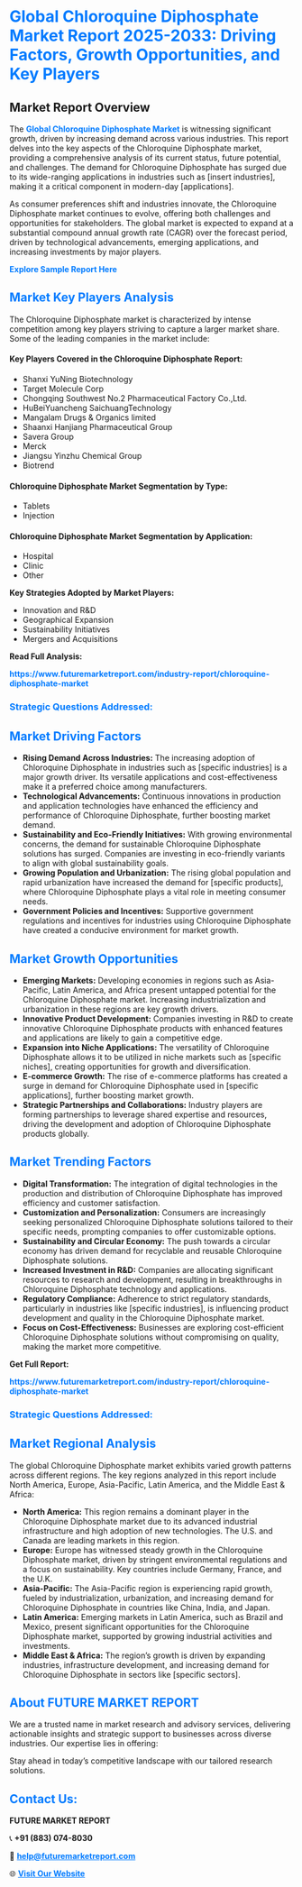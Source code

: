 <h1 style="color: #007BFF;">Global Chloroquine Diphosphate Market Report 2025-2033: Driving Factors, Growth Opportunities, and Key Players</h1>

<section id="overview">
<h2>Market Report Overview</h2>
<p>The <a href="https://www.futuremarketreport.com/industry-report/chloroquine-diphosphate-market" style="color: #007BFF; text-decoration: none;"><strong>Global Chloroquine Diphosphate Market</strong></a> is witnessing significant growth, driven by increasing demand across various industries. This report delves into the key aspects of the Chloroquine Diphosphate market, providing a comprehensive analysis of its current status, future potential, and challenges. The demand for Chloroquine Diphosphate has surged due to its wide-ranging applications in industries such as [insert industries], making it a critical component in modern-day [applications].</p>
<p>As consumer preferences shift and industries innovate, the Chloroquine Diphosphate market continues to evolve, offering both challenges and opportunities for stakeholders. The global market is expected to expand at a substantial compound annual growth rate (CAGR) over the forecast period, driven by technological advancements, emerging applications, and increasing investments by major players.</p>
</section>

<section id="overview">
<p><a href="https://www.futuremarketreport.com/request-sample/reportId=79705" style="color: #007BFF; text-decoration: none;"><strong>Explore Sample Report Here</strong></a></p>
</section>

<section id="key-players">
<h2 style="color: #007BFF;">Market Key Players Analysis</h2>
<p>The Chloroquine Diphosphate market is characterized by intense competition among key players striving to capture a larger market share. Some of the leading companies in the market include:</p>
<h4>Key Players Covered in the Chloroquine Diphosphate Report:</h4>
<ul><li>Shanxi YuNing Biotechnology</li><li>Target Molecule Corp</li><li>Chongqing Southwest No.2 Pharmaceutical Factory Co.,Ltd.</li><li>HuBeiYuancheng SaichuangTechnology</li><li>Mangalam Drugs &amp; Organics limited</li><li>Shaanxi Hanjiang Pharmaceutical Group</li><li>Savera Group</li><li>Merck</li><li>Jiangsu Yinzhu Chemical Group</li><li>Biotrend</li></ul>
<h4>Chloroquine Diphosphate Market Segmentation by Type:</h4>
<ul><li>Tablets</li><li>Injection</li></ul>

<h4>Chloroquine Diphosphate Market Segmentation by Application:</h4>
<ul><li>Hospital</li><li>Clinic</li><li>Other</li></ul>
<p><strong>Key Strategies Adopted by Market Players:</strong></p>
<ul>
<li>Innovation and R&D</li>
<li>Geographical Expansion</li>
<li>Sustainability Initiatives</li>
<li>Mergers and Acquisitions</li>
</ul>
</section>

<section>
<p><strong>Read Full Analysis: </strong></p><a href="https://www.futuremarketreport.com/industry-report/chloroquine-diphosphate-market" style="color: #007BFF; text-decoration: none;"><strong>https://www.futuremarketreport.com/industry-report/chloroquine-diphosphate-market</strong></a>
<h3 style="color: #007BFF;">Strategic Questions Addressed:</h3>
</section>

<section id="driving-factors">
<h2 style="color: #007BFF;">Market Driving Factors</h2>
<ul>
<li><strong>Rising Demand Across Industries:</strong> The increasing adoption of Chloroquine Diphosphate in industries such as [specific industries] is a major growth driver. Its versatile applications and cost-effectiveness make it a preferred choice among manufacturers.</li>
<li><strong>Technological Advancements:</strong> Continuous innovations in production and application technologies have enhanced the efficiency and performance of Chloroquine Diphosphate, further boosting market demand.</li>
<li><strong>Sustainability and Eco-Friendly Initiatives:</strong> With growing environmental concerns, the demand for sustainable Chloroquine Diphosphate solutions has surged. Companies are investing in eco-friendly variants to align with global sustainability goals.</li>
<li><strong>Growing Population and Urbanization:</strong> The rising global population and rapid urbanization have increased the demand for [specific products], where Chloroquine Diphosphate plays a vital role in meeting consumer needs.</li>
<li><strong>Government Policies and Incentives:</strong> Supportive government regulations and incentives for industries using Chloroquine Diphosphate have created a conducive environment for market growth.</li>
</ul>
</section>

<section id="growth-opportunities">
<h2 style="color: #007BFF;">Market Growth Opportunities</h2>
<ul>
<li><strong>Emerging Markets:</strong> Developing economies in regions such as Asia-Pacific, Latin America, and Africa present untapped potential for the Chloroquine Diphosphate market. Increasing industrialization and urbanization in these regions are key growth drivers.</li>
<li><strong>Innovative Product Development:</strong> Companies investing in R&D to create innovative Chloroquine Diphosphate products with enhanced features and applications are likely to gain a competitive edge.</li>
<li><strong>Expansion into Niche Applications:</strong> The versatility of Chloroquine Diphosphate allows it to be utilized in niche markets such as [specific niches], creating opportunities for growth and diversification.</li>
<li><strong>E-commerce Growth:</strong> The rise of e-commerce platforms has created a surge in demand for Chloroquine Diphosphate used in [specific applications], further boosting market growth.</li>
<li><strong>Strategic Partnerships and Collaborations:</strong> Industry players are forming partnerships to leverage shared expertise and resources, driving the development and adoption of Chloroquine Diphosphate products globally.</li>
</ul>
</section>

<section id="trending-factors">
<h2 style="color: #007BFF;">Market Trending Factors</h2>
<ul>
<li><strong>Digital Transformation:</strong> The integration of digital technologies in the production and distribution of Chloroquine Diphosphate has improved efficiency and customer satisfaction.</li>
<li><strong>Customization and Personalization:</strong> Consumers are increasingly seeking personalized Chloroquine Diphosphate solutions tailored to their specific needs, prompting companies to offer customizable options.</li>
<li><strong>Sustainability and Circular Economy:</strong> The push towards a circular economy has driven demand for recyclable and reusable Chloroquine Diphosphate solutions.</li>
<li><strong>Increased Investment in R&D:</strong> Companies are allocating significant resources to research and development, resulting in breakthroughs in Chloroquine Diphosphate technology and applications.</li>
<li><strong>Regulatory Compliance:</strong> Adherence to strict regulatory standards, particularly in industries like [specific industries], is influencing product development and quality in the Chloroquine Diphosphate market.</li>
<li><strong>Focus on Cost-Effectiveness:</strong> Businesses are exploring cost-efficient Chloroquine Diphosphate solutions without compromising on quality, making the market more competitive.</li>
</ul>
</section>

<section>
<p><strong>Get Full Report: </strong></p><a href="https://www.futuremarketreport.com/industry-report/chloroquine-diphosphate-market" style="color: #007BFF; text-decoration: none;"><strong>https://www.futuremarketreport.com/industry-report/chloroquine-diphosphate-market</strong></a>
<h3 style="color: #007BFF;">Strategic Questions Addressed:</h3>
</section>


<section id="regional-analysis">
<h2 style="color: #007BFF;">Market Regional Analysis</h2>
<p>The global Chloroquine Diphosphate market exhibits varied growth patterns across different regions. The key regions analyzed in this report include North America, Europe, Asia-Pacific, Latin America, and the Middle East & Africa:</p>
<ul>
<li><strong>North America:</strong> This region remains a dominant player in the Chloroquine Diphosphate market due to its advanced industrial infrastructure and high adoption of new technologies. The U.S. and Canada are leading markets in this region.</li>
<li><strong>Europe:</strong> Europe has witnessed steady growth in the Chloroquine Diphosphate market, driven by stringent environmental regulations and a focus on sustainability. Key countries include Germany, France, and the U.K.</li>
<li><strong>Asia-Pacific:</strong> The Asia-Pacific region is experiencing rapid growth, fueled by industrialization, urbanization, and increasing demand for Chloroquine Diphosphate in countries like China, India, and Japan.</li>
<li><strong>Latin America:</strong> Emerging markets in Latin America, such as Brazil and Mexico, present significant opportunities for the Chloroquine Diphosphate market, supported by growing industrial activities and investments.</li>
<li><strong>Middle East & Africa:</strong> The region’s growth is driven by expanding industries, infrastructure development, and increasing demand for Chloroquine Diphosphate in sectors like [specific sectors].</li>
</ul>
</section>

<footer>
<h2 style="color: #007BFF;">About FUTURE MARKET REPORT</h2>
<p>We are a trusted name in market research and advisory services, delivering actionable insights and strategic support to businesses across diverse industries. Our expertise lies in offering:</p>

<p>Stay ahead in today’s competitive landscape with our tailored research solutions.</p>

<h2 style="color: #007BFF;">Contact Us:</h2>
<p><strong>FUTURE MARKET REPORT</strong></p>
<p>📞 <strong>+91 (883) 074-8030</strong></p>
<p>📧 <strong><a href="mailto:help@futuremarketreport.com" style="color: #007BFF;">help@futuremarketreport.com</a></strong></p>
<p>🌐 <strong><a href="https://www.futuremarketreport.com/" style="color: #007BFF;">Visit Our Website</a></strong></p>
</footer>